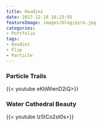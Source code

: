 ```yaml
---
title: Houdini
date: 2017-12-18 16:23:55
featureImage: images/blog/pyro.jpg
categories: 
- Portfolio
tags: 
- Houdini
- Flip
- Particle
---
```


### Particle Trails

{{< youtube eKbWienD2iQ>}}

### Water Cathedral Beauty

{{< youtube lz5tCo2st0s>}}
